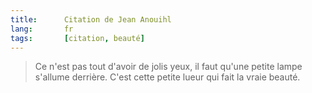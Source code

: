 ```yaml
--- 
title:      Citation de Jean Anouihl 
lang:       fr 
tags:       [citation, beauté]
---
```


> Ce n'est pas tout d'avoir de jolis yeux, il faut qu'une petite lampe s'allume derrière. C'est cette petite lueur qui fait la vraie beauté.
